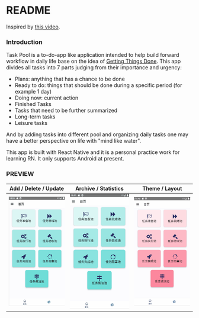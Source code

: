 # README
 Inspired by [this video](https://www.bilibili.com/video/BV1x44y1x7b7?from=search&seid=3052411042992310660&spm_id_from=333.337.0.0).

### Introduction

Task Pool is a to-do-app like application intended to help build forward workflow in daily life base on the idea of [Getting Things Done](https://en.wikipedia.org/wiki/Getting_Things_Done). This app divides all tasks into 7 parts judging from their importance and urgency: 

- Plans: anything that has a chance to be done
- Ready to do: things that should be done during a specific period (for example 1 day)
- Doing now: current action
- Finished Tasks
- Tasks that need to be further summarized
- Long-term tasks
- Leisure tasks

And by adding tasks into different pool and organizing daily tasks one may have a better perspective on life with "mind like water".

This app is built with React Native and it is a personal practice work for learning RN. It only supports Android at present.

### PREVIEW

|                  Add / Delete / Update                  |                 Archive / Statistics                 |                   Theme / Layout                   |
| :-----------------------------------------------------: | :--------------------------------------------------: | :------------------------------------------------: |
| <img src="./public/basic_crud.gif" style="zoom:53%;" /> | <img src="./public/archive.gif" style="zoom:53%;" /> | <img src="./public/theme.gif" style="zoom:53%;" /> |




